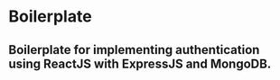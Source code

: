 # Boilerplate

## Boilerplate for implementing authentication using ReactJS with ExpressJS and MongoDB.
